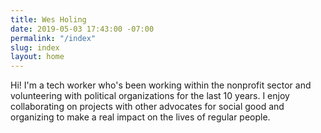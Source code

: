 ```yaml
---
title: Wes Holing
date: 2019-05-03 17:43:00 -07:00
permalink: "/index"
slug: index
layout: home
---
```


Hi! I'm a tech worker who's been working within the nonprofit sector and volunteering with political organizations for the last 10 years. I enjoy collaborating on projects with other advocates for social good and organizing to make a real impact on the lives of regular people.